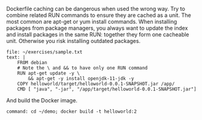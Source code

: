 Dockerfile caching can be dangerous when used the wrong way. Try to combine related RUN commands to ensure they are cached as a unit. The most common are apt-get or yum install commands. When installing packages from package managers, you always want to update the index and install packages in the same RUN: together they form one cacheable unit. Otherwise you risk installing outdated packages.

```editor:replace-text-selection
file: ~/exercises/sample.txt
text: |
    FROM debian
    # Note the \ and && to have only one RUN command
    RUN apt-get update -y \
        && apt-get -y install openjdk-11-jdk -y
    COPY helloworld/target/helloworld-0.0.1-SNAPSHOT.jar /app/
    CMD [ "java", "-jar", "/app/target/helloworld-0.0.1-SNAPSHOT.jar"]
```

And build the Docker image.

```terminal:execute
command: cd ~/demo; docker build -t helloworld:2
```